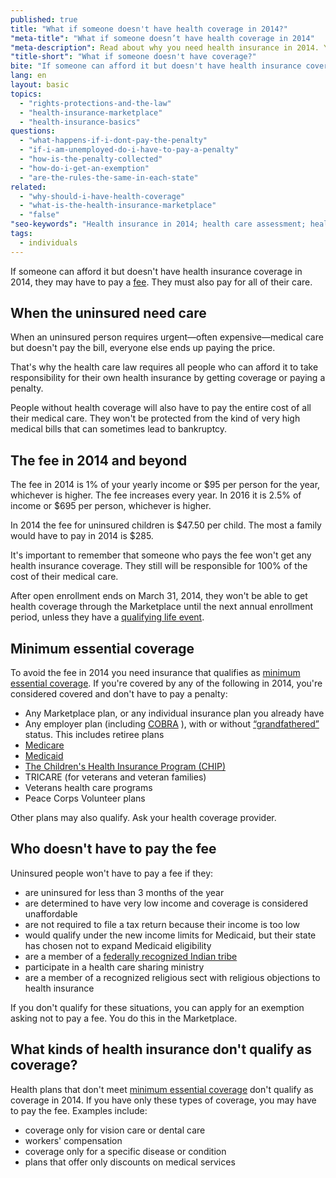 ```yaml
---
published: true
title: "What if someone doesn't have health coverage in 2014?"
"meta-title": "What if someone doesn’t have health coverage in 2014"
"meta-description": Read about why you need health insurance in 2014. You may have to pay a penalty and more. Learn about the Health Insurance Marketplace
"title-short": "What if someone doesn't have coverage?"
bite: "If someone can afford it but doesn't have health insurance coverage in 2014, they may have to pay a fee. They must also pay for all of their care. "
lang: en
layout: basic
topics: 
  - "rights-protections-and-the-law"
  - "health-insurance-marketplace"
  - "health-insurance-basics"
questions: 
  - "what-happens-if-i-dont-pay-the-penalty"
  - "if-i-am-unemployed-do-i-have-to-pay-a-penalty"
  - "how-is-the-penalty-collected"
  - "how-do-i-get-an-exemption"
  - "are-the-rules-the-same-in-each-state"
related: 
  - "why-should-i-have-health-coverage"
  - "what-is-the-health-insurance-marketplace"
  - "false"
"seo-keywords": "Health insurance in 2014; health care assessment; health insurance marketplace"
tags: 
  - individuals
---
```


If someone can afford it but doesn't have health insurance coverage in 2014, they may have to pay a [fee](/glossary/fee "glossary"). They must also pay for all of their care. 

## When the uninsured need care 

When an uninsured person requires urgent—often expensive—medical care but doesn't pay the bill, everyone else ends up paying the price.  

That's why the health care law requires all people who can afford it to take responsibility for their own health insurance by getting coverage or paying a penalty. 

People without health coverage will also have to pay the entire cost of all their medical care. They won't be protected from the kind of very high medical bills that can sometimes lead to bankruptcy. 

## The fee in 2014 and beyond

The fee in 2014 is 1% of your yearly income or $95 per person for the year, whichever is higher. The fee increases every year. In 2016 it is 2.5% of income or $695 per person, whichever is higher. 

In 2014 the fee for uninsured children is $47.50 per child. The most a family would have to pay in 2014 is $285. 

It's important to remember that someone who pays the fee won't get any health insurance coverage. They still will be responsible for 100% of the cost of their medical care. 

After open enrollment ends on March 31, 2014, they won't be able to get health coverage through the Marketplace until the next annual enrollment period, unless they have a [qualifying life event](/glossary/qualifying-life-event "glossary").  

## Minimum essential coverage 

To avoid the fee in 2014 you need insurance that qualifies as [minimum essential coverage](/glossary/minimum-essential-coverage "glossary"). If you're covered by any of the following in 2014, you're considered covered and don't have to pay a penalty: 

* Any Marketplace plan, or any individual insurance plan you already have
* Any employer plan (including [COBRA](/glossary/cobra "glossary") ), with or without [“grandfathered”](/glossary/grandfathered-health-plan "glossary") status. This includes retiree plans
* [Medicare](/glossary/medicare "glossary") 
* [Medicaid](/glossary/medicaid "glossary")
* [The Children's Health Insurance Program (CHIP)](/glossary/childrens-health-insurance-program-chip "glossary")
* TRICARE (for veterans and veteran families)
* Veterans health care programs
* Peace Corps Volunteer plans

Other plans may also qualify. Ask your health coverage provider. 

## Who doesn't have to pay the fee

Uninsured people won't have to pay a fee if they:

* are uninsured for less than 3 months of the year
* are determined to have very low income and coverage is considered unaffordable 
* are not required to file a tax return because their income is too low
* would qualify under the new income limits for Medicaid, but their state has chosen not to expand Medicaid eligibility
* are a member of a [federally recognized Indian tribe](/glossary/federally-recognized-tribe "glossary")
* participate in a health care sharing ministry
* are a member of a recognized religious sect with religious objections to health insurance

If you don't qualify for these situations, you can apply for an exemption asking not to pay a fee. You do this in the Marketplace. 
## What kinds of health insurance don't qualify as coverage?

Health plans that don't meet [minimum essential coverage](/glossary/minimum-essential-coverage "glossary") don't qualify as coverage in 2014. If you have only these types of coverage, you may have to pay the fee. Examples include: 

*  coverage only for vision care or dental care
*  workers' compensation
*  coverage only for a specific disease or condition
*  plans that offer only discounts on medical services
